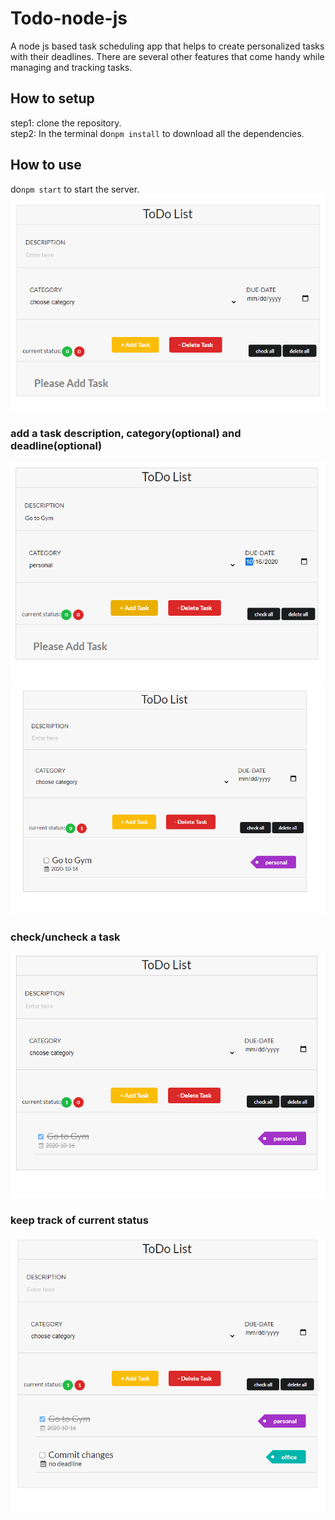 # Todo-node-js
A node js based task scheduling app that helps to create personalized tasks with their deadlines.
There are several other features that come handy while managing and tracking tasks.
## How to setup
step1: clone the repository.\
step2: In the terminal do`npm install` to download all the dependencies.
## How to use
do`npm start` to start the server.\
![1](/assets/s1.png)
### add a task description, category(optional) and deadline(optional)
![1](/assets/s2.png)
![1](/assets/s3.png)
### check/uncheck a task
![1](/assets/s4.png)
### keep track of current status
![1](/assets/s5.png)




